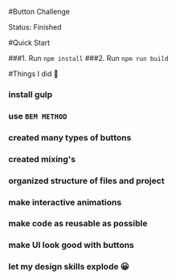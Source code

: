 #Button Challenge

Status: Finished

#Quick Start

###1. Run `npm install`
###2. Run `npm run build`

#Things I did :beer:

### install gulp
### use `BEM METHOD`
### created many types of buttons
### created mixing's
### organized structure of files and project
### make interactive animations
### make code as reusable as possible
### make UI look good with buttons
### let my design skills explode :grinning:


